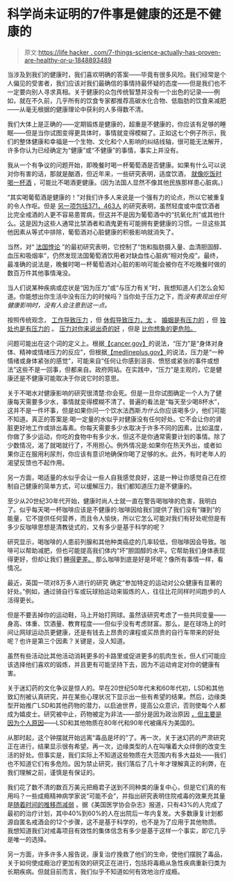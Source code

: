 # 科学尚未证明的7件事是健康的还是不健康的

> 原文:[https://life hacker . com/7-things-science-actually-has-proven-are-healthy-or-u-1848893489](https://lifehacker.com/7-things-science-actually-hasnt-proven-are-healthy-or-u-1848893489)

当涉及到我们的健康时，我们喜欢明确的答案——毕竟有很多风险。我们经常是个人偏见的受害者，我们应该对我们最确信的事情持最怀疑的态度——但是我们也不一定要向别人寻求真相。关于健康的众包传统智慧并没有一个出色的记录——例如，就在不久前，几乎所有的饮食专家都推荐高碳水化合物、低脂肪的饮食来减肥——从毫无根据的健康理论中获利的人多得数不清。

我们大体上是正确的——定期锻炼是健康的，超重是不健康的，你应该有足够的睡眠——但是当你试图变得更具体时，事情就变得模糊了。正如这七个例子所示，我们的整体健康和幸福是一个生物、文化和个人影响的纠结线轴，很可能无法解开，许多你认为已经确定为“健康”或“不健康”的事情，事实上并没有。

我从一个有争议的问题开始，即晚餐时喝一杯葡萄酒是否健康。如果有什么可以说对你有害的话，那就是酗酒，但近年来，一些研究表明，适度饮酒， [就像吃饭时喝一杯酒](https://pubmed.ncbi.nlm.nih.gov/7562866/) ，可能比不喝酒更健康。(因为法国人显然不像其他民族那样患心脏病。)

“其实喝葡萄酒是健康的！”对我们许多人来说是一个强有力的论点，所以它被重复的令人作呕。但是 [另一项包括371，463人](https://www.sciencedaily.com/releases/2022/03/220325122708.htm) 的研究表明，虽然轻度或中度饮酒者比完全戒酒的人更不容易患胃病，但这并不是因为葡萄酒中的“抗氧化剂”或其他什么。这是因为这些人通常比禁酒者和酒鬼更有可能拥有更健康的习惯。一旦这些其他因素从等式中排除，葡萄酒对心脏健康的积极影响就消失了。

当然，对“ [法国悖论](https://pubmed.ncbi.nlm.nih.gov/7562866/) ”的最初研究表明，它控制了“饱和脂肪摄入量、血清胆固醇、血压和吸烟率”，仍然发现法国葡萄酒饮用者对缺血性心脏病“相对免疫”。最终，最准确的说法是，晚餐时喝一杯葡萄酒对心脏的影响可能会被你在不吃晚餐时做的数百万件其他事情淹没。

当人们说某种疾病或症状是“因为压力”或“与压力有关”时，我想知道人们怎么会知道。你能想出你生活中没有压力的时候吗？当你处于压力之下，而*没有表现出任何健康影响时，没有人会注意到这一点。*

按照传统观念， [工作导致压力](https://www.cdc.gov/niosh/docs/99-101/default.html) ，但 [休假导致压力，太](https://lifehacker.com/why-vacations-can-cause-more-stress-than-they-alleviate-1208854034) 。 [婚姻是有压力的](https://www.webmd.com/sex-relationships/features/unhealthy-marriage-signs-and-finding-help) ，但 [独处也是有压力的](https://pubmed.ncbi.nlm.nih.gov/30825769/) 。 [压力对你来说出奇的好](https://www.healthline.com/health/benefits-of-stress-you-didnt-know-about) ，但是 [比你想象的更危险。](https://www.healthline.com/health-news/mental-eight-ways-stress-harms-your-health-082713)

问题可能出在这个词的定义上。根据[【cancer.gov】](https://www.cancer.gov/publications/dictionaries/cancer-terms/def/stress)的说法，“压力”是“身体对身体、精神或情绪压力的反应”，但根据[【medlineplus.gov】](https://medlineplus.gov/ency/article/003211.htm)的说法，压力是“一种情绪或身体紧张的感觉”，可能来自“任何让你感到沮丧、愤怒或紧张的事件或想法”这些不是一回事，但都来自。政府网站。在实践中，“压力”是主观的，它是健康还是不健康可能取决于你说它时的意思。

关于不喝水对健康影响的研究很清楚:你会死。但是一旦你试图确定一个人为了健康每天需要多少水，事情就变得模糊不清了。普遍的看法是“每天至少喝8杯水”，这并不是一件坏事，但是如果你问一个饮水法西斯*为什么*你应该喝多少，他们可能不知道。真正的答案是:喝一定量的水似乎对健康没有任何好处。它不会让你的肾脏更好地工作或排出毒素。你每天需要多少水取决于许多不同的因素，比如温度，你做了多少运动，你吃的食物中有多少水，但这不是你通常需要计划的事情。除了少数情况，渴了就喝就行了，不用担心。例外情况是:如果你在热天外出，或者如果你正在服用利尿剂，你应该有意识地确保你喝了足够的水。此外，有时老年人的渴望反馈也不起作用。

另一方面，喝适量的水似乎会让一些人自我感觉良好，这是一种让你感觉自己在控制自己健康的简单方式，可以缓解压力，我们都知道压力是不健康的。

至少从20世纪30年代开始，健康时尚人士就一直在警告喝咖啡的危害，我明白了。似乎每天喝一杯咖啡应该是不健康的:咖啡因给我们提供了我们没有“赚到”的能量，它不提供任何营养，而且令人愉快，所以它怎么可能对我们有好处呢但是有多少反咖啡思想是清教徒式的，又有多少是基于科学的呢？

研究显示，喝咖啡的人患前列腺和其他种类癌症的几率较低，但咖啡因会导致。咖啡可以帮助减肥，但也可能提高我们体内“坏”胆固醇的水平。它帮助我们身体表现得更好，但却让我们 [睡得更差。](https://www.ncbi.nlm.nih.gov/pmc/articles/PMC3805807/) 那么咖啡到底是好是坏呢？像所有事情一样，看情况。

最近，英国一项对8万多人进行的研究 确定“参加特定的运动对公众健康有显著的好处。”例如，通过骑自行车或玩球拍运动来锻炼的人，往往比花同样时间跑步的人活得更长。

但是不要丢掉你的运动鞋，马上开始打网球。虽然该研究考虑了一些共同变量——身高、体重、饮酒量、教育程度——但似乎没有考虑财富。那么，是在球场上的时间让网球运动员更健康，还是有钱去上昂贵的课程或买昂贵的自行车带来的好处呢？也许是第三个因素？关键是，没人知道。

虽然有些活动比其他活动消耗更多的卡路里或促进更多的肌肉生长，但人们可能应该选择他们喜欢的锻炼，并且更有可能坚持下去，因为不运动肯定对你的健康有害。

关于迷幻药的文化争议是惊人的。早在20世纪50年代末和60年代初，LSD和其他致幻剂被认真研究，并在某些心理状况下显示出一些有希望的结果。然后，边缘类型开始推广LSD和其他药物的潜力，以启迪世界，提高公众意识，否则使每个人都成为嬉皮士。研究被中止，药物被定为非法——部分是因为政治原因 [，但主要是因为个人原因](https://mashable.com/article/nixon-war-on-drugs#uqUHc3dQzuqZ)——LSD和其他物质在80年代和90年代被痛斥为美国的。

从那时起，这个钟摆就开始远离“毒品是坏的”了。再一次，关于迷幻药的严肃研究正在进行，结果显示很有希望。再一次，边缘类型的人在叫嚷着大众绊倒的改变生活的好处。但事实是，我们实际上不知道这些物质在大范围内有多大益处——我们也不知道它们有多危险。因为禁止研究，我们落后了几十年才理解真正的利弊，在我们理解之前，谨慎是有保证的。

我们花了数不清的数百万美元把瘾君子送到不同种类的康复中心，但是它们真的有用吗？一些成瘾精神病学家说“可能不会”，并指出研究表明住院戒毒的效果充其量是[随着时间的推移而减弱](https://ps.psychiatryonline.org/doi/full/10.1176/appi.ps.201300249) 。据《美国医学协会杂志》报道，只有43%的人完成了最初的治疗计划，其中40%到60%的人在出院后一年内复发。大多数康复计划都源自匿名戒酒会的12个步骤，这不是基于科学的，也不是为了应用于其他物质。我想知道我们对戒毒项目有效性的集体信念有多少是基于这样一个事实，即它几乎是唯一的选择。

另一方面，许多许多人报告说，康复治疗挽救了他们的生命，使他们摆脱了毒品，关于如何使成瘾治疗更加有效的研究正在进行，包括将毒瘾从急性疾病重新归类为长期疾病。但就目前而言，我们似乎不知道如何有效地治疗成瘾。